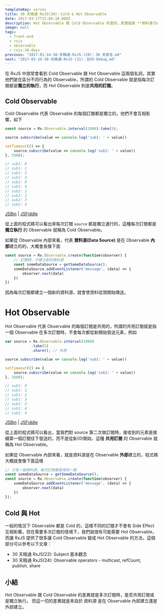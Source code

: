 ```yaml
---
templateKey: series
title: 30 天精通 RxJS(30)：Cold & Hot Observable
date: 2017-03-17T15:04:10.000Z
description: Hot Observable 跟 Cold Observable 的差別，其實就是 **資料源(Data Source)** 在 Observable 內部建立還是外部建立。
image: null
tags:
  - front-end
  - rxjs
  - observable
  - rxjs-30-days
previous: "2017-01-14-30-天精通-RxJS-(29)：30 天感言.md"
next: "2017-03-19-30-天精通-RxJS-(31)：如何-Debug.md"
---
```


在 RxJS 中很常會看到 Cold Observable 跟 Hot Observable 這兩個名詞，其實他們是在區分不同行為的 Observable，所謂的 Cold Observable 就是指每次訂閱都是**獨立的執行**，而 Hot Observable 則是**共用的訂閱**。

## Cold Observable

Cold Observable 代表 Observable 的每個訂閱都是獨立的，他們不會互相影響，如下

```javascript
const source = Rx.Observable.interval(1000).take(5);

source.subscribe(value => console.log('sub1: ' + value))

setTimeout(() => {
    source.subscribe(value => console.log('sub2: ' + value))    
}, 3500);

// sub1: 0
// sub1: 1
// sub1: 2
// sub1: 3
// sub2: 0
// sub1: 4
// sub2: 1
// sub2: 2
// sub2: 3
// sub2: 4
```
[JSBin](https://jsbin.com/sapuvilipa/4/edit?js,console) | [JSFiddle](https://jsfiddle.net/mk5y5hhu/)

從上面的程式碼可以看出來每次訂閱 `source` 都是獨立運行的，這種每次訂閱都是 **獨立執行** 的 Observable 就稱為 Cold Observable。

如果從 Observable 內部來看，代表 **資料源(Data Source)** 是在 Observable **內部**建立的的，大概會長像下面

```javascript
const source = Rx.Observable.create(function(observer) {
    // 訂閱時，才建立新的資料源
    const someDataSource = getSomeDataSource();
    someDataSource.addEventListener('message', (data) => {
        observer.next(data)
    })
})
```

因為每次訂閱都建立一個新的資料源，就會使資料從頭開始傳送。


# Hot Observable

Hot Observable 代表 Observable 的每個訂閱是共用的，所謂的共用訂閱就是指 一個 Observable 在多次訂閱時，不會每次都從新開始發送元素，例如

```javascript
var source = Rx.Observable.interval(1000)
            .take(5)
            .share(); // 共用

source.subscribe(value => console.log('sub1: ' + value))

setTimeout(() => {
    source.subscribe(value => console.log('sub2: ' + value))    
}, 3500);

// sub1: 0
// sub1: 1
// sub1: 2
// sub1: 3
// sub2: 3
// sub1: 4
// sub2: 4
```
[JSBin](https://jsbin.com/sapuvilipa/3/edit?js,console) | [JSFiddle](https://jsfiddle.net/mk5y5hhu/1/)

從上面的程式碼可以看出，當我們對 source 第二次做訂閱時，接收到的元素是接續第一個訂閱往下發送的，而不是從新(0)開始，這種 **共用訂閱** 的 Observable 就稱為 Hot Observable。

如果從 Observable 內部來看，就是資料源是在 Observable **外部**建立的，程式碼大概就會像下面這樣

```javascript
// 只有一個資料源，每次訂閱都是用同一個
const someDataSource = getSomeDataSource();
const source = Rx.Observable.create(function(observer) {
    someDataSource.addEventListener('message', (data) => {
        observer.next(data)
    })
});
```

## Cold 與 Hot 

一般的情況下 Observable 都是 Cold 的，這樣不同的訂閱才不會有 Side Effect 互相影響。但在需要多次訂閱的情境下，我們就很有可能需要 Hot Observable，而讓 RxJS 提供了很多讓 Cold Observable 變成 Hot Observable 的方法，這個部分可以參考以下文章：

- 30 天精通 RxJS(22): Subject 基本觀念
- 30 天精通 RxJS(24): Observable operators - multicast, refCount, publish, share

## 小結

Hot Observable 跟 Cold Observable 的差異就是多次訂閱時，是否共用訂閱或是獨立執行。 而這一切的差異就是來自於 資料源 是在 Observable 內部建立還是外部建立。
